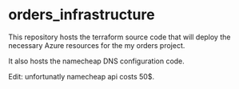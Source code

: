 # orders_infrastructure
This repository hosts the terraform source code that will deploy the necessary Azure resources for the my orders project.

It also hosts the namecheap DNS configuration code.

Edit: unfortunatly namecheap api costs 50$.